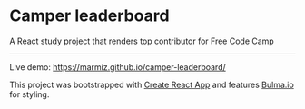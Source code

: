 # Camper leaderboard

A React study project that renders top contributor for Free Code Camp

---

Live demo: https://marmiz.github.io/camper-leaderboard/

This project was bootstrapped with [Create React App](https://github.com/facebookincubator/create-react-app) and features [Bulma.io](http://bulma.io/) for styling.
